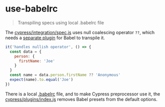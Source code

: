 # use-babelrc

> Transpiling specs using local .babelrc file

The [cypress/integration/spec.js](cypress/integration/spec.js) uses null coalescing operator `??`, which needs a [separate plugin](https://babeljs.io/docs/en/next/babel-plugin-proposal-nullish-coalescing-operator) for Babel to transpile it.

```js
it('handles nullish operator', () => {
  const data = {
    person: {
      firstName: 'Joe'
    }
  }
  const name = data.person.firstName ?? 'Anonymous'
  expect(name).to.equal('Joe')
})
```

There is a local [.babelrc](.babelrc) file, and to make Cypress preprocessor use it, the [cypress/plugins/index.js](cypress/plugins/index.js) removes Babel presets from the default options.
